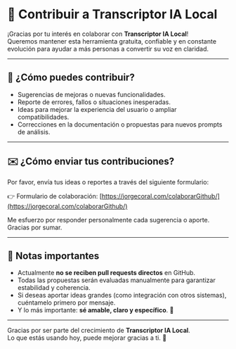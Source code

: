 # 🤝 Contribuir a Transcriptor IA Local

¡Gracias por tu interés en colaborar con **Transcriptor IA Local**!  
Queremos mantener esta herramienta gratuita, confiable y en constante evolución para ayudar a más personas a convertir su voz en claridad.

---

## 🚀 ¿Cómo puedes contribuir?

- Sugerencias de mejoras o nuevas funcionalidades.
- Reporte de errores, fallos o situaciones inesperadas.
- Ideas para mejorar la experiencia del usuario o ampliar compatibilidades.
- Correcciones en la documentación o propuestas para nuevos prompts de análisis.

---

## ✉️ ¿Cómo enviar tus contribuciones?

Por favor, envía tus ideas o reportes a través del siguiente formulario:

👉 Formulario de colaboración: [https://jorgecoral.com/colaborarGithub/](https://jorgecoral.com/colaborarGithub/)

Me esfuerzo por responder personalmente cada sugerencia o aporte. Gracias por sumar.

---

## 📄 Notas importantes

- Actualmente **no se reciben pull requests directos** en GitHub.
- Todas las propuestas serán evaluadas manualmente para garantizar estabilidad y coherencia.
- Si deseas aportar ideas grandes (como integración con otros sistemas), cuéntamelo primero por mensaje.  
- Y lo más importante: **sé amable, claro y específico**. 🙌

---

Gracias por ser parte del crecimiento de **Transcriptor IA Local**.  
Lo que estás usando hoy, puede mejorar gracias a ti. 🚀
